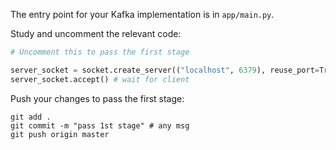 The entry point for your Kafka implementation is in `app/main.py`.

Study and uncomment the relevant code: 

```python
# Uncomment this to pass the first stage

server_socket = socket.create_server(("localhost", 6379), reuse_port=True)
server_socket.accept() # wait for client
```

Push your changes to pass the first stage:

```
git add .
git commit -m "pass 1st stage" # any msg
git push origin master
```
